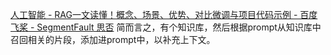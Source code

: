 [人工智能 - RAG一文读懂！概念、场景、优势、对比微调与项目代码示例 - 百度飞桨 - SegmentFault 思否](https://segmentfault.com/a/1190000044689598)
简而言之，有个知识库，然后根据prompt从知识库中召回相关的片段，添加进prompt中，以补充上下文。